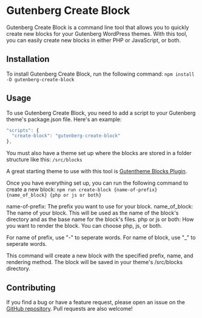 # Gutenberg Create Block

Gutenberg Create Block is a command line tool that allows you to quickly create new blocks for your Gutenberg WordPress themes.
With this tool, you can easily create new blocks in either PHP or JavaScript, or both.

## Installation

To install Gutenberg Create Block, run the following command:
`npm install -D gutenberg-create-block`

## Usage

To use Gutenberg Create Block, you need to add a script to your Gutenberg theme's package.json file.
Here's an example:

```js
"scripts": {
  "create-block": "gutenberg-create-block"
},
```

You must also have a theme set up where the blocks are stored in a folder structure like this:
`/src/blocks`

A great starting theme to use with this tool is [Gutentheme Blocks Plugin](https://github.com/lewisRotchell/Gutentheme-Blocks-Plugin).

Once you have everything set up, you can run the following command to create a new block:
`npm run create-block {name-of-prefix} {name_of_block} {php or js or both}`

name-of-prefix: The prefix you want to use for your block.
name_of_block: The name of your block. This will be used as the name of the block's directory and as the base name for the block's files.
php or js or both: How you want to render the block. You can choose php, js, or both.

For name of prefix, use "-" to seperate words.
For name of block, use "\_" to seperate words.

This command will create a new block with the specified prefix, name, and rendering method.
The block will be saved in your theme's /src/blocks directory.

## Contributing

If you find a bug or have a feature request, please open an issue on the [GitHub repository](https://github.com/lewisRotchell/wp-gutenblock-create-block).
Pull requests are also welcome!
